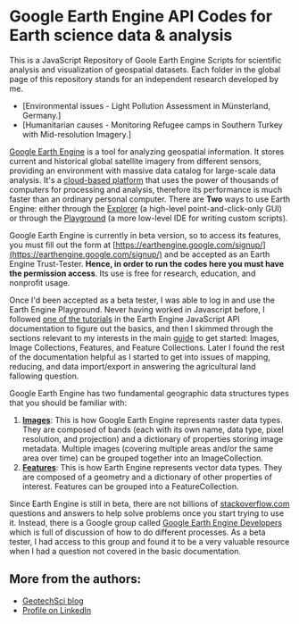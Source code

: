 Google Earth Engine API Codes for Earth science data & analysis
=======================

This is a JavaScript Repository of Goole Earth Engine Scripts for scientific analysis and visualization of geospatial datasets. Each folder in the global page of this repository stands for an independent research developed by me. 

 * [Environmental issues - Light Pollution Assessment in Münsterland, Germany.]
 * [Humanitarian causes - Monitoring Refugee camps in Southern Turkey with Mid-resolution Imagery.]


[Google Earth Engine](https://earthengine.google.com/faq/) is a tool for analyzing geospatial information. It stores current and historical global satellite imagery from different sensors, providing an environment with massive data catalog for large-scale data analysis. It's a [cloud-based platform](https://developers.google.com/earth-engine/) that uses the power of thousands of computers for processing and analysis, therefore its performance is much faster than an ordinary personal computer. There are **Two** ways to use Earth Engine: either through the [Explorer](https://explorer.earthengine.google.com/#workspace) (a high-level point-and-click-only GUI) or through the [Playground](https://code.earthengine.google.com/) (a more low-level IDE for writing custom scripts).

 Google Earth Engine is currently in beta version, so to access its features, you must fill out the form at [https://earthengine.google.com/signup/](https://earthengine.google.com/signup/) and be accepted as an Earth Engine Trust-Tester. **Hence, in order to run the codes here you must have the permission access**. Its use is free for research, education, and nonprofit usage.

Once I'd been accepted as a beta tester, I was able to log in and use the Earth Engine Playground. Never having worked in Javascript before, I followed [one of the tutorials](https://developers.google.com/earth-engine/tutorials) in the Earth Engine JavaScript API documentation to figure out the basics, and then I skimmed through the sections relevant to my interests in the main [guide](https://developers.google.com/earth-engine/) to get started: Images, Image Collections, Features, and Feature Collections. Later I found the rest of the documentation helpful as I started to get into issues of mapping, reducing, and data import/export in answering the agricultural land fallowing question.

Google Earth Engine has two fundamental geographic data structures types that you should be familiar with:
 
 1. [**Images**](https://developers.google.com/earth-engine/image_overview): This is how Google Earth Engine represents raster data types. They are composed of bands (each with its own name, data type, pixel resolution, and projection) and a dictionary of properties storing image metadata. Multiple images (covering multiple areas and/or the same area over time) can be grouped together into an ImageCollection.
 2. [**Features**](https://developers.google.com/earth-engine/features): This is how Earth Engine represents vector data types. They are composed of a geometry and a dictionary of other properties of interest. Features can be grouped into a FeatureCollection.
 
Since Earth Engine is still in beta, there are not billions of [stackoverflow.com](http://stackoverflow.com/) questions and answers to help solve problems once you start trying to use it. Instead, there is a Google group called [Google Earth Engine Developers](https://groups.google.com/forum/#!forum/google-earth-engine-developers) which is full of discussion of how to do different processes. As a beta tester, I had access to this group and found it to be a very valuable resource when I had a question not covered in the basic documentation.



## More from the authors:

 * [GeotechSci blog](http://geotech.besaba.com/blog.html)
 * [Profile on LinkedIn](https://www.linkedin.com/in/danielcsm)
